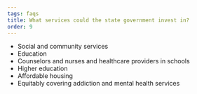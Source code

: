 ```yaml
---
tags: faqs
title: What services could the state government invest in?
order: 9
---
```


- Social and community services
- Education
- Counselors and nurses and healthcare providers in schools
- Higher education
- Affordable housing
- Equitably covering addiction and mental health services
